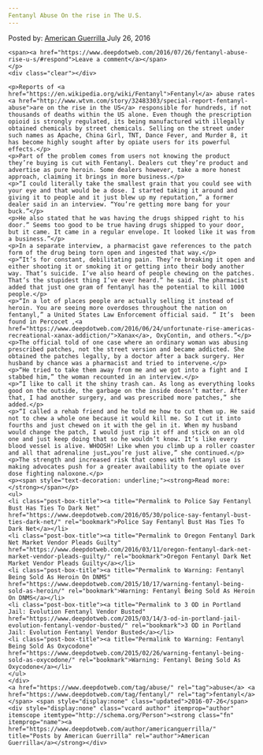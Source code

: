 ```yaml
---
Fentanyl Abuse On the rise in The U.S.
---
```

<article class="post-listing post-14916 post type-post status-publish format-standard has-post-thumbnail hentry  tag-abuse tag-fentanyl">
    <div class="post-inner">
        <span>Posted by: <a href="https://www.deepdotweb.com/author/americanguerrilla/" title="">American Guerrilla </a></span>
    <span>July 26, 2016</span>
    
    <span><a href="https://www.deepdotweb.com/2016/07/26/fentanyl-abuse-rise-u-s/#respond">Leave a comment</a></span>
    </p>
    <div class="clear"></div>
    
    <p>Reports of <a href="https://en.wikipedia.org/wiki/Fentanyl">Fentanyl</a> abuse rates <a href="http://www.wtvm.com/story/32483303/special-report-fentanyl-abuse">are on the rise in the US</a> responsible for hundreds, if not thousands of deaths within the US alone. Even though the prescription opioid is strongly regulated, its being manufactured with illegally obtained chemicals by street chemicals. Selling on the street under such names as Apache, China Girl, TNT, Dance Fever, and Murder 8, it has become highly sought after by opiate users for its powerful effects.</p>
    <p>Part of the problem comes from users not knowing the product they’re buying is cut with Fentanyl. Dealers cut they’re product and advertise as pure heroin. Some dealers however, take a more honest approach, claiming it brings in more business.</p>
    <p>“I could literally take the smallest grain that you could see with your eye and that would be a dose. I started taking it around and giving it to people and it just blew up my reputation,” a former dealer said in an interview. “You’re getting more bang for your buck.”</p>
    <p>He also stated that he was having the drugs shipped right to his door.” Seems too good to be true having drugs shipped to your door, but it came. It came in a regular envelope. It looked like it was from a business.”</p>
    <p>In a separate interview, a pharmacist gave references to the patch form of the drug being torn open and ingested that way.</p>
    <p>“It’s for constant, debilitating pain. They’re breaking it open and either shooting it or smoking it or getting into their body another way. That’s suicide. I’ve also heard of people chewing on the patches. That’s the stupidest thing I’ve ever heard.” he said. The pharmacist added that just one gram of fentanyl has the potential to kill 1000 people.</p>
    <p>“In a lot of places people are actually selling it instead of heroin. You are seeing more overdoses throughout the nation on fentanyl,” a United States Law Enforcement official said. “ It’s  been found in Percocet ,<a href="https://www.deepdotweb.com/2016/06/24/unfortunate-rise-americas-recreational-xanax-addiction/">Xanax</a>, OxyContin, and others.”</p>
    <p>The official told of one case where an ordinary woman was abusing prescribed patches, not the street version and became addicted. She obtained the patches legally, by a doctor after a back surgery. Her husband by chance was a pharmacist and tried to intervene.</p>
    <p>“He tried to take them away from me and we got into a fight and I stabbed him,” the woman recounted in an interview.</p>
    <p>“I like to call it the shiny trash can. As long as everything looks good on the outside, the garbage on the inside doesn’t matter. After that, I had another surgery, and was prescribed more patches,” she added.</p>
    <p>“I called a rehab friend and he told me how to cut them up. He said not to chew a whole one because it would kill me. So I cut it into fourths and just chewed on it with the gel in it. When my husband would change the patch, I would just rip it off and stick on an old one and just keep doing that so he wouldn’t know. It’s like every blood vessel is alive. WHOOSH! Like when you climb up a roller coaster and all that adrenaline just…you’re just alive,” she continued.</p>
    <p>The strength and increased risk that comes with fentanyl use is making advocates push for a greater availability to the opiate over dose fighting naloxone.</p>
    <p><span style="text-decoration: underline;"><strong>Read more:</strong></span></p>
    <ul>
    <li class="post-box-title"><a title="Permalink to Police Say Fentanyl Bust Has Ties To Dark Net" href="https://www.deepdotweb.com/2016/05/30/police-say-fentanyl-bust-ties-dark-net/" rel="bookmark">Police Say Fentanyl Bust Has Ties To Dark Net</a></li>
    <li class="post-box-title"><a title="Permalink to Oregon Fentanyl Dark Net Market Vendor Pleads Guilty" href="https://www.deepdotweb.com/2016/03/11/oregon-fentanyl-dark-net-market-vendor-pleads-guilty/" rel="bookmark">Oregon Fentanyl Dark Net Market Vendor Pleads Guilty</a></li>
    <li class="post-box-title"><a title="Permalink to Warning: Fentanyl Being Sold As Heroin On DNMS" href="https://www.deepdotweb.com/2015/10/17/warning-fentanyl-being-sold-as-heroin/" rel="bookmark">Warning: Fentanyl Being Sold As Heroin On DNMS</a></li>
    <li class="post-box-title"><a title="Permalink to 3 OD in Portland Jail: Evolution Fentanyl Vendor Busted" href="https://www.deepdotweb.com/2015/03/14/3-od-in-portland-jail-evolution-fentanyl-vendor-busted/" rel="bookmark">3 OD in Portland Jail: Evolution Fentanyl Vendor Busted</a></li>
    <li class="post-box-title"><a title="Permalink to Warning: Fentanyl Being Sold As Oxycodone" href="https://www.deepdotweb.com/2015/02/26/warning-fentanyl-being-sold-as-oxycodone/" rel="bookmark">Warning: Fentanyl Being Sold As Oxycodone</a></li>
    </ul>
    </div>
    <a href="https://www.deepdotweb.com/tag/abuse/" rel="tag">abuse</a> <a href="https://www.deepdotweb.com/tag/fentanyl/" rel="tag">fentanyl</a></span> <span style="display:none" class="updated">2016-07-26</span>
    <div style="display:none" class="vcard author" itemprop="author" itemscope itemtype="http://schema.org/Person"><strong class="fn" itemprop="name"><a href="https://www.deepdotweb.com/author/americanguerrilla/" title="Posts by American Guerrilla" rel="author">American Guerrilla</a></strong></div>
    
